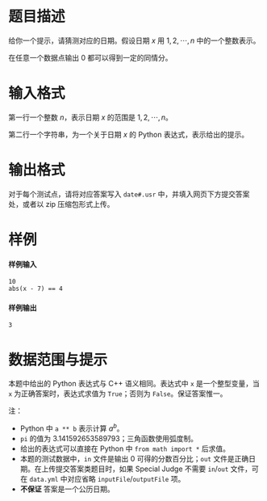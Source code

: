 
# 题目描述

给你一个提示，请猜测对应的日期。假设日期 $x$ 用 $1,2,\cdots,n$ 中的一个整数表示。

在任意一个数据点输出 $0$ 都可以得到一定的同情分。

# 输入格式

第一行一个整数 $n$，表示日期 $x$ 的范围是 $1,2,\cdots,n$。

第二行一个字符串，为一个关于日期 $x$ 的 Python 表达式，表示给出的提示。

# 输出格式

对于每个测试点，请将对应答案写入 `date#.usr` 中，并填入网页下方提交答案处，或者以 zip 压缩包形式上传。

# 样例

#### 样例输入
```plain
10
abs(x - 7) == 4
```

#### 样例输出
```plain
3
```

# 数据范围与提示

本题中给出的 Python 表达式与 C++ 语义相同。表达式中 `x` 是一个整型变量，当 `x` 为正确答案时，表达式求值为 `True`；否则为 `False`。保证答案惟一。

注：
* Python 中 `a ** b` 表示计算 $a^b$。
* `pi` 的值为 $3.141592653589793$；三角函数使用弧度制。
* 给出的表达式可以直接在 Python 中 `from math import *` 后求值。
* 本题的测试数据中，`in` 文件是输出 $0$ 可得的分数百分比；`out` 文件是正确日期。在上传提交答案类题目时，如果 Special Judge 不需要 `in`/`out` 文件，可在 `data.yml` 中对应省略 `inputFile`/`outputFile` 项。
* **不保证** 答案是一个公历日期。

